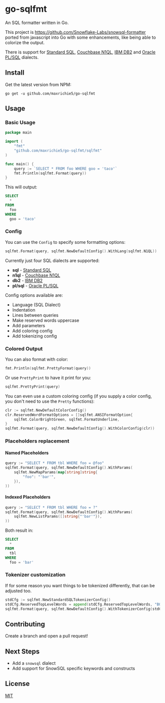 # go-sqlfmt

An SQL formatter written in Go.

This project is https://github.com/Snowflake-Labs/snowsql-formatter ported from javascript into Go with some enhancements, like being able to colorize the output.

There is support for [Standard SQL][], [Couchbase N1QL][], [IBM DB2][] and [Oracle PL/SQL][] dialects.

## Install

Get the latest version from NPM:

```shell
go get -u github.com/maxrichie5/go-sqlfmt
```

## Usage

### Basic Usage

```go
package main

import (
    "fmt"
    "github.com/maxrichie5/go-sqlfmt/sqlfmt"
)

func main() {
    query := `SELECT * FROM foo WHERE goo = 'taco'`
    fmt.Println(sqlfmt.Format(query))
}
```

This will output:

```sql
SELECT
  *
FROM
  foo
WHERE
  goo = 'taco'
```

### Config

You can use the `Config` to specify some formatting options:

```go
sqlfmt.Format(query, sqlfmt.NewDefaultConfig().WithLang(sqlfmt.N1QL))
```

Currently just four SQL dialects are supported:

- **sql** - [Standard SQL][]
- **n1ql** - [Couchbase N1QL][]
- **db2** - [IBM DB2][]
- **pl/sql** - [Oracle PL/SQL][]

Config options available are:

- Language (SQL Dialect)
- Indentation
- Lines between queries
- Make reserved words uppercase
- Add parameters
- Add coloring config
- Add tokenizing config

### Colored Output

You can also format with color:

```go
fmt.Println(sqlfmt.PrettyFormat(query))
```

Or use `PrettyPrint` to have it print for you:

```go
sqlfmt.PrettyPrint(query)
```

You can even use a custom coloring config (if you supply a color config, you don't need to use the `Pretty` functions):

```go
clr := sqlfmt.NewDefaultColorConfig()
clr.ReservedWordFormatOptions = []sqlfmt.ANSIFormatOption{
    sqlfmt.ColorBrightGreen, sqlfmt.FormatUnderline,
}
sqlfmt.Format(query, sqlfmt.NewDefaultConfig().WithColorConfig(clr))
```

### Placeholders replacement

#### Named Placeholders

```go
query := "SELECT * FROM tbl WHERE foo = @foo"
sqlfmt.Format(query, sqlfmt.NewDefaultConfig().WithParams(
    sqlfmt.NewMapParams(map[string]string{
        "foo": "'bar'",
    }),
))
```

#### Indexed Placeholders

```go
query := "SELECT * FROM tbl WHERE foo = ?"
sqlfmt.Format(query, sqlfmt.NewDefaultConfig().WithParams(
    sqlfmt.NewListParams([]string{"'bar'"}),
))
```

Both result in:

```sql
SELECT
  *
FROM
  tbl
WHERE
  foo = 'bar'
```

### Tokenizer customization

If for some reason you want things to be tokenized differently, that can be adjusted too.

```go
stdCfg := sqlfmt.NewStandardSQLTokenizerConfig()
stdCfg.ReservedTopLevelWords = append(stdCfg.ReservedTopLevelWords, "BONUS")
sqlfmt.Format(query, sqlfmt.NewDefaultConfig().WithTokenizerConfig(stdCfg))
```

## Contributing

Create a branch and open a pull request!

## Next Steps

- Add a `snowsql` dialect
- Add support for SnowSQL specific keywords and constructs

## License

[MIT](https://github.com/maxrichie5/go-sqlfmt/blob/master/LICENSE)

[standard sql]: https://en.wikipedia.org/wiki/SQL:2011
[couchbase n1ql]: http://www.couchbase.com/n1ql
[ibm db2]: https://www.ibm.com/analytics/us/en/technology/db2/
[oracle pl/sql]: http://www.oracle.com/technetwork/database/features/plsql/index.html
